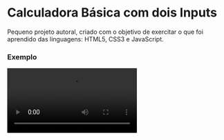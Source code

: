 # Calculadora Básica com dois Inputs
Pequeno projeto autoral, criado com o objetivo de exercitar o que foi aprendido das linguagens: HTML5, CSS3 e JavaScript.

### Exemplo
![Exemplo Funcional Calculadora](./calculadora-basica-video.mp4)
